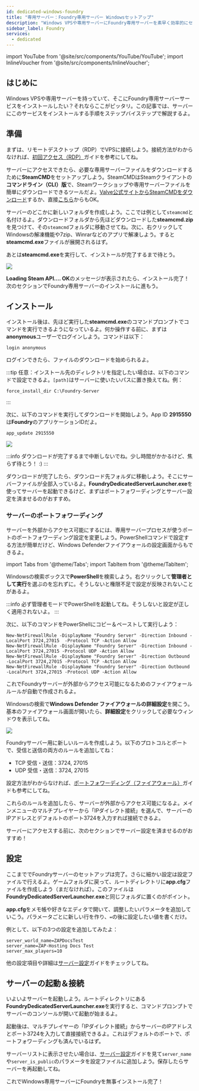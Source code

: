 ```yaml
---
id: dedicated-windows-foundry
title: "専用サーバー：Foundry専用サーバー Windowsセットアップ"
description: "Windows VPSや専用サーバーにFoundry専用サーバーを素早く効率的にセットアップする方法をチェック → 今すぐ詳しく見る"
sidebar_label: Foundry
services:
  - dedicated
---
```


import YouTube from '@site/src/components/YouTube/YouTube';
import InlineVoucher from '@site/src/components/InlineVoucher';

## はじめに

Windows VPSや専用サーバーを持っていて、そこにFoundry専用サーバーサービスをインストールしたい？それならここがピッタリ。この記事では、サーバーにこのサービスをインストールする手順をステップバイステップで解説するよ。

<YouTube videoId="bRsZNqKsghA" imageSrc="https://screensaver01.zap-hosting.com/index.php/s/e7inNNGMd5Wwcsp/preview" title="Windows VPSでFoundry専用サーバーをセットアップする方法！" description="実際に動いているところを見ると理解しやすい？そんなあなたに！動画でわかりやすく解説。急いでる時も、じっくり見たい時も、最高の情報収集方法だよ！"/>

<InlineVoucher />

## 準備

まずは、リモートデスクトップ（RDP）でVPSに接続しよう。接続方法がわからなければ、[初回アクセス（RDP）](vserver-windows-userdp.md)ガイドを参考にしてね。

サーバーにアクセスできたら、必要な専用サーバーファイルをダウンロードするために**SteamCMD**をセットアップしよう。SteamCMDはSteamクライアントの**コマンドライン（CLI）版**で、Steamワークショップや専用サーバーファイルを簡単にダウンロードできるツールだよ。[Valve公式サイトからSteamCMDをダウンロード](https://developer.valvesoftware.com/wiki/SteamCMD)するか、直接[こちら](https://steamcdn-a.akamaihd.net/client/installer/steamcmd.zip)からもOK。

サーバーのどこかに新しいフォルダを作成しよう。ここでは例として`steamcmd`と名付けるよ。ダウンロードフォルダから先ほどダウンロードした**steamcmd.zip**を見つけて、その`steamcmd`フォルダに移動させてね。次に、右クリックしてWindowsの解凍機能や7zip、Winrarなどのアプリで解凍しよう。すると**steamcmd.exe**ファイルが展開されるはず。

あとは**steamcmd.exe**を実行して、インストールが完了するまで待とう。

![](https://github.com/zaphosting/docs/assets/42719082/ffb8e8a1-26e3-4d16-9baf-938e17ec1613)

**Loading Steam API.... OK**のメッセージが表示されたら、インストール完了！次のセクションでFoundry専用サーバーのインストールに進もう。

## インストール

インストール後は、先ほど実行した**steamcmd.exe**のコマンドプロンプトでコマンドを実行できるようになっているよ。何か操作する前に、まずは**anonymous**ユーザーでログインしよう。コマンドは以下：
```
login anonymous
```

ログインできたら、ファイルのダウンロードを始められるよ。

:::tip
任意：インストール先のディレクトリを指定したい場合は、以下のコマンドで設定できるよ。`[path]`はサーバーに使いたいパスに置き換えてね。例：
```
force_install_dir C:\Foundry-Server
```
:::

次に、以下のコマンドを実行してダウンロードを開始しよう。App ID **2915550**は**Foundry**のアプリケーションIDだよ。
```
app_update 2915550
```

![](https://github.com/zaphosting/docs/assets/42719082/b265a784-cf9a-43dc-b100-376f080e18f3)

:::info
ダウンロードが完了するまで中断しないでね。少し時間がかかるけど、焦らず待とう！ :)
:::

ダウンロードが完了したら、ダウンロード先フォルダに移動しよう。そこにサーバーファイルが全部入っているよ。**FoundryDedicatedServerLauncher.exe**を使ってサーバーを起動できるけど、まずはポートフォワーディングとサーバー設定を済ませるのがおすすめ。

### サーバーのポートフォワーディング

サーバーを外部からアクセス可能にするには、専用サーバープロセスが使うポートのポートフォワーディング設定を変更しよう。PowerShellコマンドで設定する方法が簡単だけど、Windows Defenderファイアウォールの設定画面からもできるよ。

import Tabs from '@theme/Tabs';
import TabItem from '@theme/TabItem';

<Tabs>
<TabItem value="powershell" label="PowerShellで設定" default>

Windowsの検索ボックスで**PowerShell**を検索しよう。右クリックして**管理者として実行**を選ぶのを忘れずに。そうしないと権限不足で設定が反映されないことがあるよ。

:::info
必ず管理者モードでPowerShellを起動してね。そうしないと設定が正しく適用されないよ。
:::

次に、以下のコマンドをPowerShellにコピー＆ペーストして実行しよう：
```
New-NetFirewallRule -DisplayName "Foundry Server" -Direction Inbound -LocalPort 3724,27015  -Protocol TCP -Action Allow
New-NetFirewallRule -DisplayName "Foundry Server" -Direction Inbound -LocalPort 3724,27015 -Protocol UDP -Action Allow
New-NetFirewallRule -DisplayName "Foundry Server" -Direction Outbound -LocalPort 3724,27015 -Protocol TCP -Action Allow
New-NetFirewallRule -DisplayName "Foundry Server" -Direction Outbound -LocalPort 3724,27015 -Protocol UDP -Action Allow
```

これでFoundryサーバーが外部からアクセス可能になるためのファイアウォールルールが自動で作成されるよ。

</TabItem>

<TabItem value="windefender" label="Windows Defenderで設定">

Windowsの検索で**Windows Defender ファイアウォールの詳細設定**を開こう。基本のファイアウォール画面が開いたら、**詳細設定**をクリックして必要なウィンドウを表示してね。

![](https://github.com/zaphosting/docs/assets/42719082/5fb9f943-7e51-4d8f-9df4-2f5ff60857d3)

Foundryサーバー用に新しいルールを作成しよう。以下のプロトコルとポートで、受信と送信の両方のルールを追加してね：
- TCP 受信・送信：3724, 27015
- UDP 受信・送信：3724, 27015

設定方法がわからなければ、[ポートフォワーディング（ファイアウォール）](vserver-windows-port.md)ガイドも参考にしてね。

</TabItem>
</Tabs>

これらのルールを追加したら、サーバーが外部からアクセス可能になるよ。メインメニューのマルチプレイヤーから「IPダイレクト接続」を選んで、サーバーのIPアドレスとデフォルトのポート3724を入力すれば接続できるよ。

サーバーにアクセスする前に、次のセクションでサーバー設定を済ませるのがおすすめ！

## 設定

ここまででFoundryサーバーのセットアップは完了。さらに細かい設定は設定ファイルで行えるよ。ゲームフォルダに戻って、ルートディレクトリに**app.cfg**ファイルを作成しよう（まだなければ）。このファイルは**FoundryDedicatedServerLauncher.exe**と同じフォルダに置くのがポイント。

**app.cfg**をメモ帳や好きなエディタで開いて、調整したいパラメータを追加していこう。パラメータごとに新しい行を作り、`=`の後に設定したい値を書くだけ。

例として、以下の3つの設定を追加してみたよ：
```
server_world_name=ZAPDocsTest
server_name=ZAP-Hosting Docs Test
server_max_players=10
```

他の設定項目や詳細は[サーバー設定](foundry-configuration.md)ガイドをチェックしてね。

## サーバーの起動＆接続

いよいよサーバーを起動しよう。ルートディレクトリにある**FoundryDedicatedServerLauncher.exe**を実行すると、コマンドプロンプトでサーバーのコンソールが開いて起動が始まるよ。

起動後は、マルチプレイヤーの「IPダイレクト接続」からサーバーのIPアドレスとポート3724を入力して直接接続できるよ。これはデフォルトのポートで、ポートフォワーディングも済んでいるはず。

サーバーリストに表示させたい場合は、[サーバー設定](foundry-configuration.md)ガイドを見て`server_name`や`server_is_public`のパラメータを設定ファイルに追加しよう。保存したらサーバーを再起動してね。

これでWindows専用サーバーにFoundryを無事インストール完了！

<InlineVoucher />